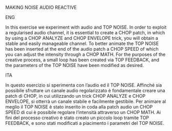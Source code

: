 ﻿MAKING NOISE AUDIO REACTIVE 


ENG

In this exercise we experiment with audio and TOP NOISE. In order to exploit a regularised audio channel, it is essential to create a CHOP patch, in which by using a CHOP ANALYZE and CHOP ENVELOPE trick, you will obtain a stable and easily manageable channel. To better animate the TOP NOISE has been inserted at the end of the audio patch a CHOP SPEED of which you can adjust the intensity through a CHOP MATH. For the purposes of the creative process, a small loop has been created via TOP FEEDBACK, and the parameters of the TOP NOISE have been modified as desired.

ITA

In questo esercizio si sperimenta con l’audio ed il TOP NOISE. Affinché sia possibile sfruttare un canale audio regolarizzato è fondamentale creare una patch di CHOP, in cui utilizzando un trick CHOP ANALYZE e CHOP ENVELOPE, si otterrà un canale stabile e facilmente gestibile. Per animare al meglio il TOP NOISE è stato inserito in coda alla patch audio un CHOP SPEED di cui è possibile regolare l’intensità attraverso un CHOP MATH. Ai fini del processo creativo è stato creato un piccolo loop tramite TOP FEEDBACK, e sono stati modificati a piacimento i parametri del TOP NOISE.
